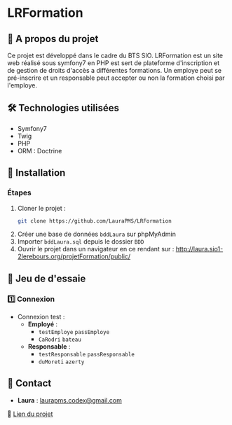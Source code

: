 # LRFormation

## 📌 A propos du projet

Ce projet est développé dans le cadre du BTS SIO. LRFormation est un site web réalisé sous symfony7 en PHP est sert de plateforme d'inscription et de gestion de droits d'accès a différentes formations.
Un employe peut se pré-inscrire et un responsable peut accepter ou non la formation choisi par l'employe.

## 🛠️ Technologies utilisées

- Symfony7
- Twig
- PHP
- ORM : Doctrine

## 🚀 Installation

### Étapes

1. Cloner le projet :
   ```bash
   git clone https://github.com/LauraPMS/LRFormation
   ```
2. Créer une base de données `bddLaura` sur phpMyAdmin
3. Importer `bddLaura.sql` depuis le dossier `BDD`
4. Ouvrir le projet dans un navigateur en ce rendant sur : http://laura.sio1-2lerebours.org/projetFormation/public/

## 🎯 Jeu de d'essaie

### 1️⃣ Connexion

- Connexion test :
  - **Employé** :
      - `testEmploye` `passEmploye`
      - `CaRodri` `bateau`
  - **Responsable** :
      - `testResponsable` `passResponsable`
      - `duMoreti` `azerty`

## 📩 Contact

- **Laura** : [laurapms.codex@gmail.com](mailto\:laurapms.codex@gmail.com)

🔗 [Lien du projet](https://github.com/LauraPMS/LRFormation)

